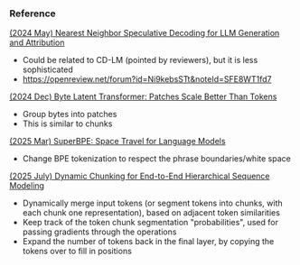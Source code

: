 ### Reference

[(2024 May) Nearest Neighbor Speculative Decoding for LLM Generation and Attribution](https://arxiv.org/abs/2405.19325)

- Could be related to CD-LM (pointed by reviewers), but it is less sophisticated
- https://openreview.net/forum?id=Ni9kebsSTt&noteId=SFE8WT1fd7

[(2024 Dec) Byte Latent Transformer: Patches Scale Better Than Tokens](https://arxiv.org/pdf/2412.09871)

- Group bytes into patches
- This is similar to chunks

[(2025 Mar) SuperBPE: Space Travel for Language Models](https://arxiv.org/abs/2503.13423)

- Change BPE tokenization to respect the phrase boundaries/white space

[(2025 July) Dynamic Chunking for End-to-End Hierarchical Sequence Modeling](https://arxiv.org/pdf/2507.07955)

- Dynamically merge input tokens (or segment tokens into chunks, with each chunk one representation), based on adjacent token similarities
- Keep track of the token chunk segmentation "probabilities", used for passing gradients through the operations
- Expand the number of tokens back in the final layer, by copying the tokens over to fill in positions
